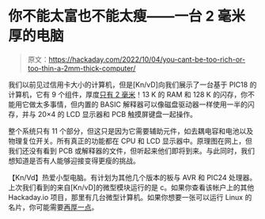 # 你不能太富也不能太瘦——一台 2 毫米厚的电脑

> 原文：<https://hackaday.com/2022/10/04/you-cant-be-too-rich-or-too-thin-a-2mm-thick-computer/>

我们以前见过信用卡大小的计算机，但是[Kn/vD]向我们展示了一台基于 PIC18 的计算机，它有 9 个组件，厚度[只有 2 毫米](https://hackaday.io/project/187468-ello-lc1)！13 K 的 RAM 和 128 K 的闪存，你不能用它做太多事情，但内置的 BASIC 解释器可以像磁盘驱动器一样使用一半的闪存，并与 20×4 的 LCD 显示器和 PCB 触摸屏键盘一起操作。

整个系统只有 11 个部分，但这只是因为它需要辅助元件，如去耦电容和电池以及物理复位开关。所有真正的功能都在 CPU 和 LCD 显示器中。原理图在网上，但我们还没有看到 PCB 或解释器的文件，但听起来他们即将到来。与此同时，我们想知道是否有人能够迎接变得更瘦的挑战。

【Kn/Vd】热爱小型电脑。有计划为其他几个版本的板与 AVR 和 PIC24 处理器。上次我们看到的来自[Kn/vD]的微型模块运行的是 c。如果你查看该帐户上的其他 Hackaday.io 项目，那里有几台微型计算机。如果你想要一张可以运行 Linux 的名片，你可能需要[再厚一点](https://hackaday.com/2022/07/14/a-linux-business-card-you-can-build/)。